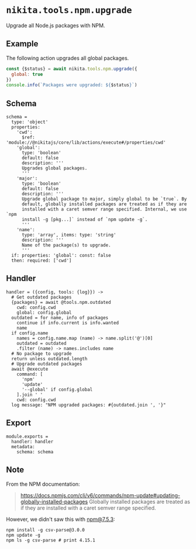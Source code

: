 
# `nikita.tools.npm.upgrade`

Upgrade all Node.js packages with NPM.

## Example

The following action upgrades all global packages.

```js
const {$status} = await nikita.tools.npm.upgrade({
  global: true
})
console.info(`Packages were upgraded: ${$status}`)
```

## Schema

    schema =
      type: 'object'
      properties:
        'cwd':
          $ref: 'module://@nikitajs/core/lib/actions/execute#/properties/cwd'
        'global':
          type: 'boolean'
          default: false
          description: '''
          Upgrades global packages.
          '''
        'major':
          type: 'boolean'
          default: false
          description: '''
          Upgrade global package to major, simply global to be `true`. By
          default, globally installed packages are treated as if they are
          installed with a caret semver range specified. Internal, we use `npm
          install -g [pkg...]` instead of `npm update -g`.
          '''
        'name':
          type: 'array', items: type: 'string'
          description: '''
          Name of the package(s) to upgrade.
          '''
      if: properties: 'global': const: false
      then: required: ['cwd']

## Handler

    handler = ({config, tools: {log}}) ->
      # Get outdated packages
      {packages} = await @tools.npm.outdated
        cwd: config.cwd
        global: config.global
      outdated = for name, info of packages
        continue if info.current is info.wanted
        name
      if config.name
        names = config.name.map (name) -> name.split('@')[0]
        outdated = outdated
        .filter (name) -> names.includes name
      # No package to upgrade
      return unless outdated.length
      # Upgrade outdated packages
      await @execute
        command: [
          'npm'
          'update'
          '--global' if config.global
        ].join ' '
        cwd: config.cwd
      log message: "NPM upgraded packages: #{outdated.join ', '}"

## Export

    module.exports =
      handler: handler
      metadata:
        schema: schema

## Note

From the NPM documentation:

> https://docs.npmjs.com/cli/v6/commands/npm-update#updating-globally-installed-packages
Globally installed packages are treated as if they are installed
with a caret semver range specified.

However, we didn't saw this with npm@7.5.3:

```
npm install -g csv-parse@3.0.0
npm update -g
npm ls -g csv-parse # print 4.15.1
```
